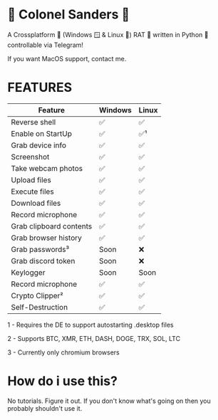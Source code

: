 # 🐔 Colonel Sanders 🐔
A Crossplatform 🔄 (Windows 🪟 & Linux 🐧) RAT 🐀 written in Python 🐍 controllable via Telegram!

If you want MacOS support, contact me.

# FEATURES

| Feature | Windows | Linux |
|---------|---------|-------|
| Reverse shell | ✅ | ✅ |
| Enable on StartUp | ✅ | ✅¹ |
| Grab device info | ✅ | ✅
| Screenshot | ✅ | ✅ |
| Take webcam photos | ✅ | ✅ |
| Upload files | ✅ | ✅ |
| Execute files | ✅ | ✅ |
| Download files | ✅ | ✅ |
| Record microphone | ✅ | ✅ |
| Grab clipboard contents | ✅ | ✅ |
| Grab browser history | ✅ | ✅ |
| Grab passwords³ | Soon | ❌ |
| Grab discord token | Soon | ❌ |
| Keylogger | Soon | Soon |
| Record microphone | ✅ | ✅ |
| Crypto Clipper² | ✅ | ✅ | 
| Self-Destruction | ✅ | ✅ |



1 - Requires the DE to support autostarting .desktop files

2 - Supports BTC, XMR, ETH, DASH, DOGE, TRX, SOL, LTC

3 - Currently only chromium browsers

# How do i use this?

No tutorials. Figure it out. If you don't know what's going on then you probably shouldn't use it.
